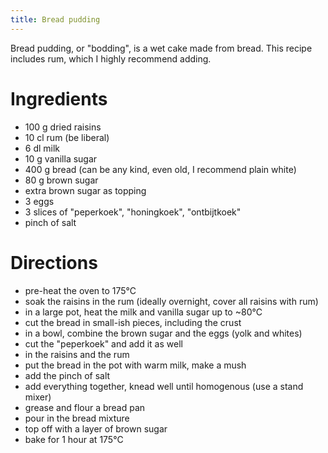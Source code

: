 ```yaml
---
title: Bread pudding
---
```


Bread pudding, or "bodding", is a wet cake made from bread. This recipe includes
rum, which I highly recommend adding.

# Ingredients

- 100 g dried raisins
- 10 cl rum (be liberal)
- 6 dl milk
- 10 g vanilla sugar
- 400 g bread (can be any kind, even old, I recommend plain white)
- 80 g brown sugar
- extra brown sugar as topping
- 3 eggs
- 3 slices of "peperkoek", "honingkoek", "ontbijtkoek"
- pinch of salt

# Directions

- pre-heat the oven to 175°C
- soak the raisins in the rum (ideally overnight, cover all raisins with rum)
- in a large pot, heat the milk and vanilla sugar up to ~80°C
- cut the bread in small-ish pieces, including the crust
- in a bowl, combine the brown sugar and the eggs (yolk and whites)
- cut the "peperkoek" and add it as well
- in the raisins and the rum
- put the bread in the pot with warm milk, make a mush
- add the pinch of salt
- add everything together, knead well until homogenous (use a stand mixer)
- grease and flour a bread pan
- pour in the bread mixture
- top off with a layer of brown sugar
- bake for 1 hour at 175°C
